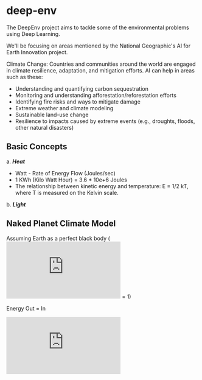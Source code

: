 # deep-env
The DeepEnv project aims to tackle some of the environmental problems using Deep Learning.

We'll be focusing on areas mentioned by the National Geographic's AI for Earth Innovation project.

Climate Change: Countries and communities around the world are engaged in climate resilience, adaptation, and mitigation efforts. AI can help in areas such as these:

- Understanding and quantifying carbon sequestration 
- Monitoring and understanding afforestation/reforestation efforts
- Identifying fire risks and ways to mitigate damage
- Extreme weather and climate modeling
- Sustainable land-use change
- Resilience to impacts caused by extreme events (e.g., droughts, floods, other natural disasters)


## Basic Concepts

a. ***Heat***
- Watt - Rate of Energy Flow (Joules/sec)
- 1 KWh (Kilo Watt Hour) = 3.6 * 10e+6 Joules
- The relationship between kinetic energy and temperature: E = 1/2 kT, where T is measured on the Kelvin scale.

b. ***Light***
 
 

## Naked Planet Climate Model

Assuming Earth as a perfect black body (![Epsilon](https://latex.codecogs.com/gif.latex?%5Cepsilon) = 1)

Energy Out = In

![First Model](https://latex.codecogs.com/gif.latex?Out%20Energy%20%3D%20%5Cepsilon%20%5Csigma%20T%5E%7B4%7D%5Ccdot%20A)
  

